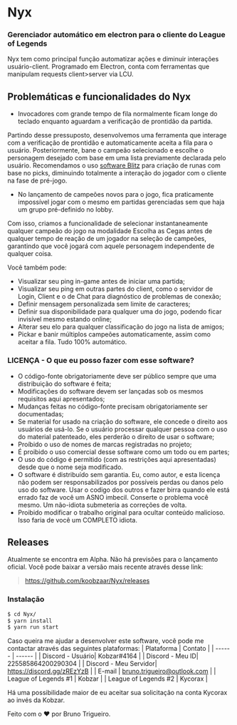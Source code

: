 # Nyx 
### Gerenciador automático em electron para o cliente do League of Legends

Nyx tem como principal função automatizar ações e diminuir interações usuário-client. Programado em Electron, conta com ferramentas que manipulam requests client>server via LCU.
## Problemáticas e funcionalidades do Nyx

  - Invocadores com grande tempo de fila normalmente ficam longe do teclado enquanto aguardam a verificação de prontidão da partida.

Partindo desse pressuposto, desenvolvemos uma ferramenta que interage com a verificação de prontidão e automaticamente aceita a fila para o usuário. Posteriormente, bane o campeão selecionado e escolhe o personagem desejado com base em uma lista previamente declarada pelo usuário. 
Recomendamos o uso [software Blitz](https://blitz.gg/) para criação de runas com base no picks, diminuindo totalmente a interação do jogador com o cliente na fase de pré-jogo.

- No lançamento de campeões novos para o jogo, fica praticamente impossível jogar com o mesmo em partidas gerenciadas sem que haja um grupo pré-definido no lobby.

Com isso, criamos a funcionalidade de selecionar instantaneamente qualquer campeão do jogo na modalidade Escolha as Cegas antes de qualquer tempo de reação de um jogador na seleção de campeões, garantindo que você jogará com aquele personagem independente de qualquer coisa.

Você também pode:
  - Visualizar seu ping in-game antes de iniciar uma partida;
  - Visualizar seu ping em outras partes do client, como o servidor de Login, Client e o de Chat para diagnóstico de problemas de conexão;
  - Definir mensagem personalizada sem limite de caracteres;
  - Definir sua disponibilidade para qualquer uma do jogo, podendo ficar invisível mesmo estando online;
  - Alterar seu elo para qualquer classificação do jogo na lista de amigos;
  - Pickar e banir múltiplos campeões automaticamente, assim como aceitar a fila. Tudo 100% automático. 


### LICENÇA - O que eu posso fazer com esse software?

- O código-fonte obrigatoriamente deve ser público sempre que uma distribuição do software é feita;
- Modificações do software devem ser lançadas sob os mesmos requisitos aqui apresentados;
- Mudanças feitas no código-fonte precisam obrigatoriamente ser documentadas;
- Se material for usado na criação do software, ele concede o direito aos usuários de usá-lo. Se o usuário processar qualquer pessoa com o uso do material patenteado, eles perderão o direito de usar o software;
- Proíbido o uso de nomes de marcas registradas no projeto;
- É proibido o uso comercial desse software como um todo ou em partes;
- O uso do código é permitido (com as restrições aqui apresentadas) desde que o nome seja modificado.
- O software é distribuído sem garantia. Eu, como autor, e esta licença não podem ser responsabilizados por possíveis perdas ou danos pelo uso do software. Usar o codigo dos outros e fazer birra quando ele está errado faz de você um ASNO imbecil. Conserte o problema você mesmo. Um não-idiota submeteria as correções de volta.
- Proibido modificar o trabalho original para ocultar conteúdo malicioso. Isso faria de você um COMPLETO idiota.  


## Releases
 Atualmente se encontra em Alpha. Não há previsões para o lançamento oficial.
Você pode baixar a versão mais recente através desse link:
> https://github.com/koobzaar/Nyx/releases

### Instalação

```sh
$ cd Nyx/
$ yarn install 
$ yarn run start
```
Caso queira me ajudar a desenvolver este software, você pode me contactar através das seguintes plataformas:
| Plataforma | Contato |
| ------ | ------ |
| Discord - Usuário| Kobzar#4164  |
| Discord - Meu ID| 225585864200290304 |
| Discord - Meu Servidor|  https://discord.gg/zREzYzB |
| E-mail | bruno.trigueiro@outlook.com |
| League of Legends #1 | Kobzar |
| League of Legends #2 | Kycorax |

Há uma possibilidade maior de eu aceitar sua solicitação na conta Kycorax ao invés da Kobzar.


Feito com o ❤  por Bruno Trigueiro.
